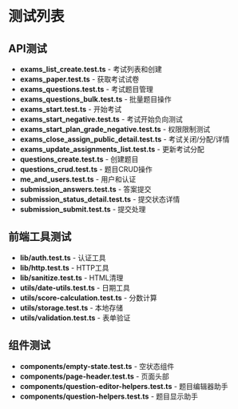 # 测试列表

## API测试
- **exams_list_create.test.ts** - 考试列表和创建
- **exams_paper.test.ts** - 获取考试试卷
- **exams_questions.test.ts** - 考试题目管理
- **exams_questions_bulk.test.ts** - 批量题目操作
- **exams_start.test.ts** - 开始考试
- **exams_start_negative.test.ts** - 考试开始负向测试
- **exams_start_plan_grade_negative.test.ts** - 权限限制测试
- **exams_close_assign_public_detail.test.ts** - 考试关闭/分配/详情
- **exams_update_assignments_list.test.ts** - 更新考试分配
- **questions_create.test.ts** - 创建题目
- **questions_crud.test.ts** - 题目CRUD操作
- **me_and_users.test.ts** - 用户和认证
- **submission_answers.test.ts** - 答案提交
- **submission_status_detail.test.ts** - 提交状态详情
- **submission_submit.test.ts** - 提交处理

## 前端工具测试
- **lib/auth.test.ts** - 认证工具
- **lib/http.test.ts** - HTTP工具
- **lib/sanitize.test.ts** - HTML清理
- **utils/date-utils.test.ts** - 日期工具
- **utils/score-calculation.test.ts** - 分数计算
- **utils/storage.test.ts** - 本地存储
- **utils/validation.test.ts** - 表单验证

## 组件测试
- **components/empty-state.test.ts** - 空状态组件
- **components/page-header.test.ts** - 页面头部
- **components/question-editor-helpers.test.ts** - 题目编辑器助手
- **components/question-helpers.test.ts** - 题目显示助手